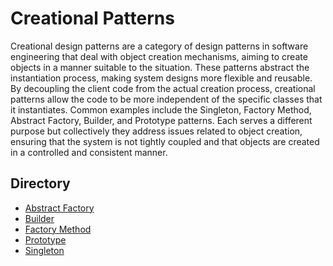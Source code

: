# Creational Patterns

Creational design patterns are a category of design patterns in software engineering that deal with object creation
mechanisms, aiming to create objects in a manner suitable to the situation. These patterns abstract the instantiation
process, making system designs more flexible and reusable. By decoupling the client code from the actual creation
process, creational patterns allow the code to be more independent of the specific classes that it instantiates. Common
examples include the Singleton, Factory Method, Abstract Factory, Builder, and Prototype patterns. Each serves a
different purpose but collectively they address issues related to object creation, ensuring that the system is not
tightly coupled and that objects are created in a controlled and consistent manner.

## Directory

- [Abstract Factory](./abstract-factory)
- [Builder](./builder)
- [Factory Method](./factory-method)
- [Prototype](./prototype)
- [Singleton](./singleton)
